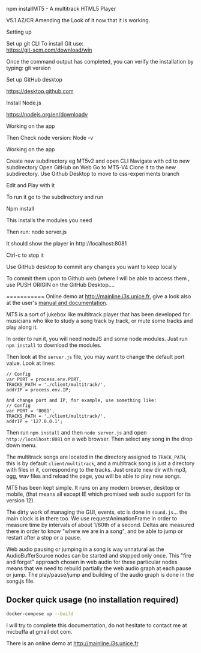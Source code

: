 npm installMT5 - A multitrack HTML5 Player


V5.1 AZ/CR Amending the Look of it now that it is working. 


Setting up

Set up git CLI
To install Git use:  
https://git-scm.com/download/win

Once the command output has completed, you can verify the installation by typing: 
git version 

Set up GitHub desktop

https://desktop.github.com

Install Node.js

https://nodejs.org/en/downloadv

Working on the app

Then Check node version:
Node -v

Working on the app

Create new subdirectory eg MT5v2 and open CLI
Navigate with cd to new subdirectory 
Open GitHub on Web
Go to MT5-V4 
Clone it to the new subdirectory.
Use Github Desktop to move to css-experiments branch 

Edit and Play with it 

To run it  go to the subdirectory and run

Npm install 

This installs the modules you need 

Then run:  node server.js

It should show the player in  http://localhost:8081

Ctrl-c to stop it

Use  GitHub desktop to commit any changes you want to keep locally

To commit them upon to Github web (where I will be able to access them , use PUSH ORIGIN on the GitHub Desktop….




===========
Online demo at http://mainline.i3s.unice.fr, give a look also at the user's [manual and documentation](http://miageprojet2.unice.fr/Intranet_de_Michel_Buffa/MT5%2c_multitrack_player_for_musicians).

MT5 is a sort of jukebox like multitrack player that has been developed for musicians who like to study a song track by track, or mute some tracks and play along it.

In order to run it, you will need nodeJS and some node modules. Just run `npm install` to download the modules.

Then look at the `server.js` file, you may want to change the default port value. Look at lines:

```
// Config
var PORT = process.env.PORT,
TRACKS_PATH = './client/multitrack/',
addrIP = process.env.IP;

And change port and IP, for example, use something like:
// Config
var PORT = '8081',
TRACKS_PATH = './client/multitrack/',
addrIP = '127.0.0.1';
```

Then run `npm install` and then `node server.js` and open `http://localhost:8081` on a web browser. Then select any song in the drop down menu.

The multitrack songs are located in the directory assigned to `TRACK_PATH`, this is by default `client/multitrack`, and a multitrack song is just a directory with files in it, corresponding to the tracks. Just create new dir with mp3, ogg, wav files and reload the page, you will be able to play new songs.

MT5 has been kept simple. It runs on any modern browser, desktop or mobile, (that means all except IE which promised web audio support for its version 12).

The dirty work of managing the GUI, events, etc is done in `sound.js`... the main clock is in there too. We use requestAnimationFrame in order to measure time by intervals of about 1/60th of a second. Deltas are measured there in order to know "where we are in a song", and be able to jump or restart after a stop or a pause.

Web audio pausing or jumping in a song is way unnatural as the AudioBufferSource nodes can be started and stopped only once. This "fire and forget" approach chosen in web audio for these particular nodes means that we need to rebuild partially the web audio graph at each pause or jump. The play/pause/jump and building of the audio graph is done in the song.js file.

Docker quick usage (no installation required)
-----------

```bash
docker-compose up --build
```

I will try to complete this documentation, do not hesitate to contact me at micbuffa at gmail dot com.

There is an online demo at http://mainline.i3s.unice.fr
